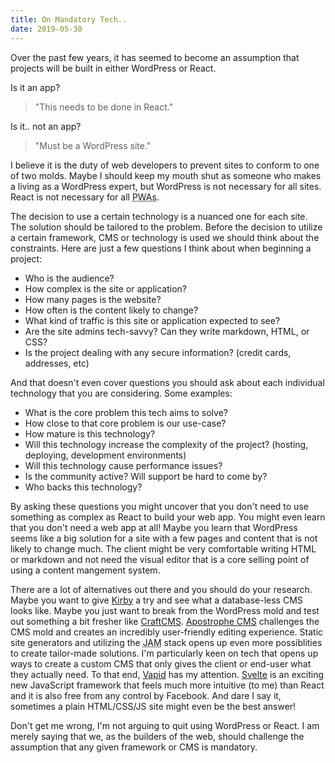```yaml
---
title: On Mandatory Tech..
date: 2019-05-30
---
```


Over the past few years, it has seemed to become an assumption that projects will be built in either WordPress or React. 

Is it an app? 
> "This needs to be done in React."

Is it.. not an app? 
> "Must be a WordPress site." 

I believe it is the duty of web developers to prevent sites to conform to one of two molds. Maybe I should keep my mouth shut as someone who makes a living as a WordPress expert, but WordPress is not necessary for all sites. React is not necessary for all <abbr title="Progressive Web Apps">PWAs</abbr>. 

The decision to use a certain technology is a nuanced one for each site. The solution should be tailored to the problem. Before the decision to utilize a certain framework, CMS or technology is used we should think about the constraints. Here are just a few questions I think about when beginning a project:
* Who is the audience? 
* How complex is the site or application?
* How many pages is the website?
* How often is the content likely to change?
* What kind of traffic is this site or application expected to see?
* Are the site admins tech-savvy? Can they write markdown, HTML, or CSS?
* Is the project dealing with any secure information? (credit cards, addresses, etc)

And that doesn't even cover questions you should ask about each individual technology that you are considering. Some examples:
* What is the core problem this tech aims to solve?
* How close to that core problem is our use-case?
* How mature is this technology?
* Will this technology increase the complexity of the project? (hosting, deploying, development environments)
* Will this technology cause performance issues?
* Is the community active? Will support be hard to come by?
* Who backs this technology?

By asking these questions you might uncover that you don't need to use something as complex as React to build your web app. You might even learn that you don't need a web app at all! Maybe you learn that WordPress seems like a big solution for a site with a few pages and content that is not likely to change much. The client might be very comfortable writing HTML or markdown and not need the visual editor that is a core selling point of using a content mangement system. 

There are a lot of alternatives out there and you should do your research. Maybe you want to give <a href="https://getkirby.com/" target="_blank" title="Kirby CMS official website">Kirby</a> a try and see what a database-less CMS looks like. Maybe you just want to break from the WordPress mold and test out something a bit fresher like <a href="https://craftcms.com/" target="_blank" title="CraftCMS official website">CraftCMS</a>. <a href="https://apostrophecms.org/" target="_blank" title="Apostrophe CMS official website">Apostrophe CMS</a> challenges the CMS mold and creates an incredibly user-friendly editing experience. Static site generators and utilizing the <abbr title="Javascript, APIS, Markup">JAM</abbr> stack opens up even more possiblities to create tailor-made solutions. I'm particularly keen on tech that opens up ways to create a custom CMS that only gives the client or end-user what they actually need. To that end, <a href="https://www.vapid.com/" target="_blank" title="Vapid CMS official website">Vapid</a> has my attention. <a href="https://svelte.dev/" target="_blank" title="Svelte official documentation">Svelte</a> is an exciting new JavaScript framework that feels much more intuitive (to me) than React and it is also free from any control by Facebook. And dare I say it, sometimes a plain HTML/CSS/JS site might even be the best answer! 

Don't get me wrong, I'm not arguing to quit using WordPress or React. I am merely saying that we, as the builders of the web, should challenge the assumption that any given framework or CMS is mandatory.
